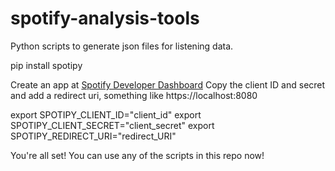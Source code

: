 # spotify-analysis-tools

Python scripts to generate json files for listening data.

pip install spotipy

Create an app at [Spotify Developer Dashboard](https://developer.spotify.com/dashboard/) 
Copy the client ID and secret and add a redirect uri, something like https://localhost:8080

export SPOTIPY_CLIENT_ID="client_id"
export SPOTIPY_CLIENT_SECRET="client_secret"
export SPOTIPY_REDIRECT_URI="redirect_URI"

You're all set! You can use any of the scripts in this repo now!
